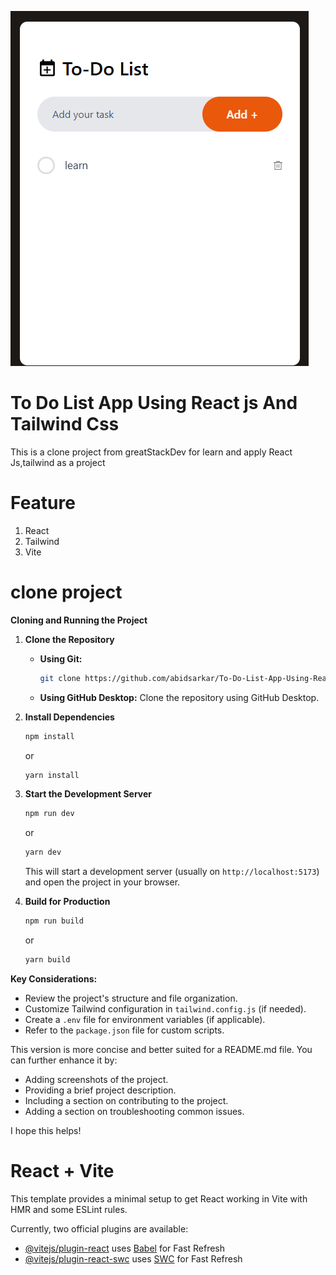 ![alt text](image.png)
# To Do List App Using React js And Tailwind Css
This is a clone project from greatStackDev for learn and apply React Js,tailwind as a project
# Feature
1. React
2. Tailwind
3. Vite
# clone project 

**Cloning and Running the Project**

1. **Clone the Repository**

   *   **Using Git:**
       ```bash
       git clone https://github.com/abidsarkar/To-Do-List-App-Using-React-JS-And-Tailwind-CSS.git
       ```

   *   **Using GitHub Desktop:** 
       Clone the repository using GitHub Desktop.

2. **Install Dependencies**

   ```bash
   npm install 
   ```
   or
   ```bash
   yarn install
   ```

3. **Start the Development Server**

   ```bash
   npm run dev 
   ```
   or
   ```bash
   yarn dev
   ```

   This will start a development server (usually on `http://localhost:5173`) and open the project in your browser.

4. **Build for Production**

   ```bash
   npm run build
   ```
   or
   ```bash
   yarn build
   ```

**Key Considerations:**

*   Review the project's structure and file organization.
*   Customize Tailwind configuration in `tailwind.config.js` (if needed).
*   Create a `.env` file for environment variables (if applicable).
*   Refer to the `package.json` file for custom scripts.

This version is more concise and better suited for a README.md file. You can further enhance it by:

*   Adding screenshots of the project.
*   Providing a brief project description.
*   Including a section on contributing to the project.
*   Adding a section on troubleshooting common issues.

I hope this helps!

# React + Vite

This template provides a minimal setup to get React working in Vite with HMR and some ESLint rules.

Currently, two official plugins are available:

- [@vitejs/plugin-react](https://github.com/vitejs/vite-plugin-react/blob/main/packages/plugin-react/README.md) uses [Babel](https://babeljs.io/) for Fast Refresh
- [@vitejs/plugin-react-swc](https://github.com/vitejs/vite-plugin-react-swc) uses [SWC](https://swc.rs/) for Fast Refresh
